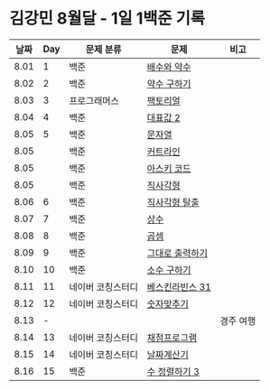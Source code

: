 # 김강민 8월달 - 1일 1백준 기록

| 날짜 | Day | 문제 분류         | 문제                       | 비고      |
| ---- | --- | ----------------- | -------------------------- | --------- |
| 8.01 | 1   | 백준              | [배수와 약수](./0801/)     |           |
| 8.02 | 2   | 백준              | [약수 구하기](./0802/)     |           |
| 8.03 | 3   | 프로그래머스      | [팩토리얼](./0803/)        |           |
| 8.04 | 4   | 백준              | [대표값 2](./0804/)        |           |
| 8.05 | 5   | 백준              | [문자열](./0805/)          |           |
| 8.05 |     | 백준              | [커트라인](./0805/)        |           |
| 8.05 |     | 백준              | [아스키 코드](./0805/)     |           |
| 8.05 |     | 백준              | [직사각형](./0805/)        |           |
| 8.06 | 6   | 백준              | [직사각형 탈출](./0806/)   |           |
| 8.07 | 7   | 백준              | [상수](./0807/)            |           |
| 8.08 | 8   | 백준              | [곱셈](./0808/)            |           |
| 8.09 | 9   | 백준              | [그대로 출력하기](./0809/) |           |
| 8.10 | 10  | 백준              | [소수 구하기](./0810/)     |           |
| 8.11 | 11  | 네이버 코칭스터디 | [베스킨라빈스 31](./0811/) |           |
| 8.12 | 12  | 네이버 코칭스터디 | [숫자맞추기](./0812/)      |           |
| 8.13 | -   |                   |                            | 경주 여행 |
| 8.14 | 13  | 네이버 코칭스터디 | [채점프로그램](./0814/)    |           |
| 8.15 | 14  | 네이버 코칭스터디 | [날짜계산기](./0815/)      |           |
| 8.16 | 15  | 백준              | [수 정렬하기 3](./0816/)   |           |
